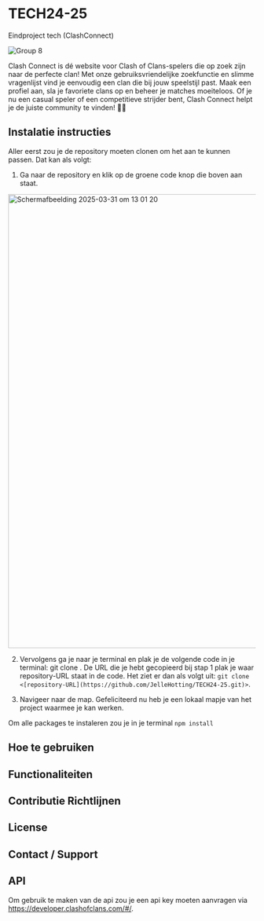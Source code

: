 # TECH24-25
 Eindproject tech (ClashConnect)
 
![Group 8](https://github.com/user-attachments/assets/9fce2881-0398-4b54-830f-75a84d01747e)

Clash Connect is dé website voor Clash of Clans-spelers die op zoek zijn naar de perfecte clan! Met onze gebruiksvriendelijke zoekfunctie en slimme vragenlijst vind je eenvoudig een clan die bij jouw speelstijl past. Maak een profiel aan, sla je favoriete clans op en beheer je matches moeiteloos. Of je nu een casual speler of een competitieve strijder bent, Clash Connect helpt je de juiste community te vinden! 🚀🔥

## Instalatie instructies
Aller eerst zou je de repository moeten clonen om het aan te kunnen passen. Dat kan als volgt:
1. Ga naar de repository en klik op de groene code knop die boven aan staat.
<img width="925" alt="Scherm­afbeelding 2025-03-31 om 13 01 20" src="https://github.com/user-attachments/assets/6aace92b-38cd-4806-85ea-eb480c7b1f7e" />

2. Vervolgens ga je naar je terminal en plak je de volgende code in je terminal: git clone <repository-URL>. De URL die je hebt gecopieerd bij stap 1 plak je waar repository-URL staat in de code.
Het ziet er dan als volgt uit: ```git clone <[repository-URL](https://github.com/JelleHotting/TECH24-25.git)>```.

3. Navigeer naar de map. Gefeliciteerd nu heb je een lokaal mapje van het project waarmee je kan werken.

Om alle packages te instaleren zou je in je terminal 
``` npm install ```

## Hoe te gebruiken
## Functionaliteiten
## Contributie Richtlijnen 
## License
## Contact / Support
## API
Om gebruik te maken van de api zou je een api key moeten aanvragen via https://developer.clashofclans.com/#/.

